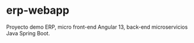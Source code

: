 # erp-webapp
Proyecto demo ERP, micro front-end Angular 13, back-end microservicios Java Spring Boot.
